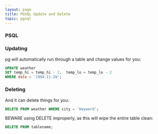 ```yaml
---
layout: page
title: PGSQL Update and Delete
topic: pgsql
---
```


### PSQL

### Updating
pg will automatically run through a table and change values for you:
```sql
UPDATE weather
SET temp_hi = temp_hi - 2,  temp_lo = temp_lo - 2
WHERE date > '1994-11-28';
```

### Deleting
And it can delete things for you:
```sql
DELETE FROM weather WHERE city = 'Hayward';
```

BEWARE using DELETE improperly, as this will wipe the entire table clean:
```sql
DELETE FROM tablename;
```